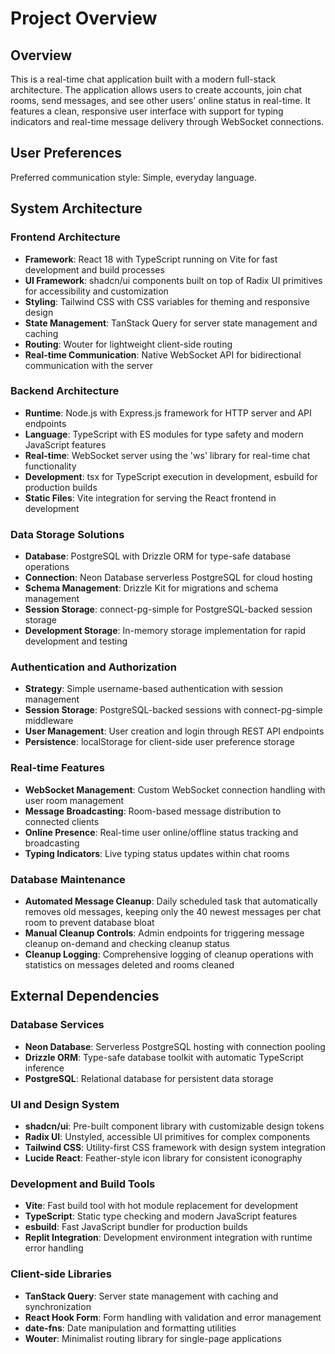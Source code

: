 # Project Overview

## Overview

This is a real-time chat application built with a modern full-stack architecture. The application allows users to create accounts, join chat rooms, send messages, and see other users' online status in real-time. It features a clean, responsive user interface with support for typing indicators and real-time message delivery through WebSocket connections.

## User Preferences

Preferred communication style: Simple, everyday language.

## System Architecture

### Frontend Architecture
- **Framework**: React 18 with TypeScript running on Vite for fast development and build processes
- **UI Framework**: shadcn/ui components built on top of Radix UI primitives for accessibility and customization
- **Styling**: Tailwind CSS with CSS variables for theming and responsive design
- **State Management**: TanStack Query for server state management and caching
- **Routing**: Wouter for lightweight client-side routing
- **Real-time Communication**: Native WebSocket API for bidirectional communication with the server

### Backend Architecture
- **Runtime**: Node.js with Express.js framework for HTTP server and API endpoints
- **Language**: TypeScript with ES modules for type safety and modern JavaScript features
- **Real-time**: WebSocket server using the 'ws' library for real-time chat functionality
- **Development**: tsx for TypeScript execution in development, esbuild for production builds
- **Static Files**: Vite integration for serving the React frontend in development

### Data Storage Solutions
- **Database**: PostgreSQL with Drizzle ORM for type-safe database operations
- **Connection**: Neon Database serverless PostgreSQL for cloud hosting
- **Schema Management**: Drizzle Kit for migrations and schema management
- **Session Storage**: connect-pg-simple for PostgreSQL-backed session storage
- **Development Storage**: In-memory storage implementation for rapid development and testing

### Authentication and Authorization
- **Strategy**: Simple username-based authentication with session management
- **Session Storage**: PostgreSQL-backed sessions with connect-pg-simple middleware
- **User Management**: User creation and login through REST API endpoints
- **Persistence**: localStorage for client-side user preference storage

### Real-time Features
- **WebSocket Management**: Custom WebSocket connection handling with user room management
- **Message Broadcasting**: Room-based message distribution to connected clients
- **Online Presence**: Real-time user online/offline status tracking and broadcasting
- **Typing Indicators**: Live typing status updates within chat rooms

### Database Maintenance
- **Automated Message Cleanup**: Daily scheduled task that automatically removes old messages, keeping only the 40 newest messages per chat room to prevent database bloat
- **Manual Cleanup Controls**: Admin endpoints for triggering message cleanup on-demand and checking cleanup status
- **Cleanup Logging**: Comprehensive logging of cleanup operations with statistics on messages deleted and rooms cleaned

## External Dependencies

### Database Services
- **Neon Database**: Serverless PostgreSQL hosting with connection pooling
- **Drizzle ORM**: Type-safe database toolkit with automatic TypeScript inference
- **PostgreSQL**: Relational database for persistent data storage

### UI and Design System
- **shadcn/ui**: Pre-built component library with customizable design tokens
- **Radix UI**: Unstyled, accessible UI primitives for complex components
- **Tailwind CSS**: Utility-first CSS framework with design system integration
- **Lucide React**: Feather-style icon library for consistent iconography

### Development and Build Tools
- **Vite**: Fast build tool with hot module replacement for development
- **TypeScript**: Static type checking and modern JavaScript features
- **esbuild**: Fast JavaScript bundler for production builds
- **Replit Integration**: Development environment integration with runtime error handling

### Client-side Libraries
- **TanStack Query**: Server state management with caching and synchronization
- **React Hook Form**: Form handling with validation and error management
- **date-fns**: Date manipulation and formatting utilities
- **Wouter**: Minimalist routing library for single-page applications